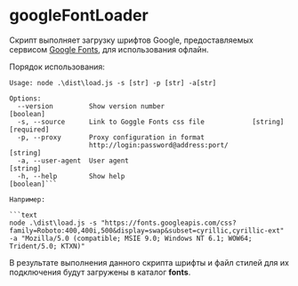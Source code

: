 # googleFontLoader

Скрипт выполняет загрузку шрифтов Google, предоставляемых сервисом [Google Fonts](https://fonts.google.com), для использования офлайн.

Порядок использования:

````text
Usage: node .\dist\load.js -s [str] -p [str] -a[str]

Options:
  --version         Show version number                                [boolean]
  -s, --source      Link to Goggle Fonts css file            [string] [required]
  -p, --proxy       Proxy configuration in format
                    http://login:password@address:port/                 [string]
  -a, --user-agent  User agent                                          [string]
  -h, --help        Show help                                          [boolean]```

Например:

```text
node .\dist\load.js -s "https://fonts.googleapis.com/css?family=Roboto:400,400i,500&display=swap&subset=cyrillic,cyrillic-ext" -a "Mozilla/5.0 (compatible; MSIE 9.0; Windows NT 6.1; WOW64; Trident/5.0; KTXN)"
````

В результате выполнения данного скрипта шрифты и файл стилей для их подключения будут загружены в каталог **fonts**.
